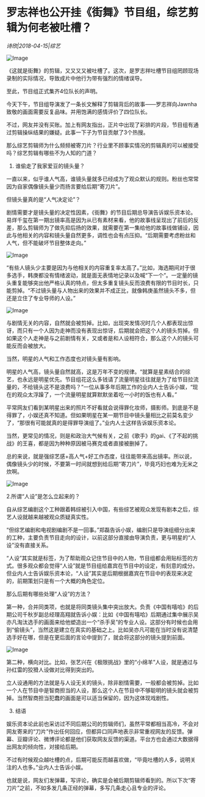 # ​罗志祥也公开挂《街舞》节目组，综艺剪辑为何老被吐槽？

*诗欣|2018-04-15|综艺*

![Image](http://p1.pstatp.com/large/pgc-image/1523840341280716c844cfc)

《这就是街舞》的剪辑，又又又又被吐槽了。这次，是罗志祥吐槽节目组罔顾现场录制的实际情况，导致成片中他行为带有强烈的情绪误导。

至此，节目组正式集齐4位队长的声明。

今天下午，节目组导演发了一条长文解释了剪辑背后的故事——罗志祥向Jawnha致敬的画面需要反复品味。并用饱满的感情评价了四位队长。

不过，网友并没有买账。加上有网友指出，正片中出现了彩排的片段，节目组有通过剪辑操纵结果的嫌疑。此事一下子为节目贡献了3个热搜。

那么综艺剪辑师为什么频频被寄刀片？行业里不顾事实情况的剪辑真的可以被接受吗？综艺剪辑有哪些不为人知的门道？

1. 谁偷走了我家爱豆的镜头量？

一直以来，似乎谁人气高，谁镜头量就多已经成为了观众默认的规则。粉丝也常常因为自家偶像镜头量少而扬言要给后期“寄刀片”。

但镜头量真的是“人气决定论”？

剧情需要才是镜头量的决定性因素，《街舞》的节目后期总导演告诉娱乐资本论。易烊千玺在第一期出镜率高是因为从已有素材来看，他的故事线呈现出了前后的反差，那么剪辑师为了做先抑后扬的效果，就需要在第一集给他的故事线做铺设，因此与他相关的内容和镜头量自然更多，调性也会有点压抑。“后期需要考虑粉丝和人气，但不能破坏节目整体走向。”

![Image](http://p1.pstatp.com/large/pgc-image/152384034138795de02a3ed)

“有些人镜头少主要是因为与他相关的内容重复率太高了。”比如，海选期间对于很多选手，韩庚都没有情绪波动，就是面无表情地记录以及喊“下一个”。一定量的镜头重复能够突出他严格认真的特点，但太多重复镜头反而浪费有限的节目时长，只能剪掉。“不过镜头量与人物出来的效果并不成正比，就像韩庚虽然镜头不多，但还是立住了专业导师的人设。”

![Image](http://p3.pstatp.com/large/pgc-image/1523840341440caf88f0829)

与剧情无关的内容，自然就会被剪掉。比如，出现突发情况时几个人都表现出惊讶，而只有一个人因为走神而没有表现出惊讶，后期就会把这个人的镜头剪掉。但如果这个人走神是与之前剧情有关，又或者是和人设相符合，那么这个人的镜头可能反而会被放大。

当然，明星的人气和工作态度也对镜头量有影响。

明星的人气高，镜头量自然就高，这是万年不变的规律。“就算是星素结合的综艺，也永远是明星优先。节目组花这么多钱请了流量明星往往就是为了给节目拉流量的，不给镜头这不是浪费吗？”一位从事多年后期工作的业内人士告诉小娱，“现在的观众太浮躁了，一个流量明星就算默默坐着吃一小时的饭也有人看。”

平常网友们看到某明星出来的照片不好看就会说得罪化妆师，摄影师。到底是不是得罪了，小娱还真不知道。但如果明星在某一期节目中镜头量相比之前莫名变少了，“那很有可能就真的是得罪导演组了。”业内人士这样告诉娱乐资本论。

当然，更常见的情况，则是和政治大气候有关，之前《歌手》的gai、《了不起的挑战》的王喜，都是因为种种原因被马赛克或者直接被删掉了。

总的来说，就是强综艺感+高人气+好工作态度，往往能带来高出镜率。所以说，偶像镜头少的时候，不要第一时间就想到给后期“寄刀片”，毕竟巧妇也难为无米之炊啊。

![Image](http://p3.pstatp.com/large/pgc-image/15238403413588aa533c7d6)

2.所谓“人设”是怎么立起来的？

自从综艺编剧这个工种跟着韩综被引入中国，有些综艺被观众发现有剧本之后，综艺人设就越来越被观众质疑真实性。

“但综艺编剧和电视剧编剧不是一回事。”郑磊告诉小娱，编剧只是导演组细分出来的工种，主要负责节目走向的设计，以前这部分直接由导演负责，更与明星的“人设”没有直接关系。

“人设”其实就是标签，为了帮助观众记住节目中的人物，节目组都会用贴标签的方式。很多观众都会觉得“人设”就是节目组给嘉宾在节目中的设定，有刻意的成分。但业内人士告诉娱乐资本论，“人设”其实是后期根据嘉宾在节目中的表现来决定的，前期策划只是有一个大概的角色定位。

那么后期有哪些处理“人设”的方法？

第一种，合并同类项，也就是将同类镜头集中突出放大。负责《中国有嘻哈》的后期公司千秋岁副总经理高翔就告诉小娱：比如《中国有嘻哈》后期通过集中展示吴亦凡淘汰选手的画面来给他塑造出一个“杀手吴”的专业人设。这部分有时候也会用到“偷镜头”，当然这是建立在真实的基础之上。比如吴亦凡可能在当时没有说清楚选手好在哪，但是在更后面的言论中提到了，就会将这部分的镜头提到前面。

![Image](http://p3.pstatp.com/large/pgc-image/152384034167671a75f9685)

第二种，横向对比。比如，张艺兴在《极限挑战》里的“小绵羊”人设，就是通过与孙红雷的狡猾人设做对比得到突出的。

立人设通用的方法就是与人设无关的镜头，除非剧情需要，一般都会被剪掉。比如一个人在节目中是智商担当的人设，那么这个人在节目中不够聪明的镜头就会被剪掉。当然智商担当犯蠢的画面是可以适当保留的，因为这体现戏剧性。

3. 结语

娱乐资本论此前也采访过不同后期公司的剪辑师们，虽然平常都相当高冷，不会对网友寄来的“刀片”作出任何回应，但都异口同声地表示非常重视网友的反馈。弹幕、豆瓣评论、微博评论都是他们获取网友反馈的渠道。平台方也会通过大数据得出网友的倾向性，对接给后期。

不过有时候观众越吐槽的点，后期可能反而越喜欢做，“毕竟吐槽的人多，说明关注的人也多。”业内人士告诉小娱。

也就是说，网友们发弹幕，写评论，确实是会被后期剪辑师看到的。所以下次“寄刀片”之前，不如多发几条正经的弹幕，多写几条走心且专业的评论。

